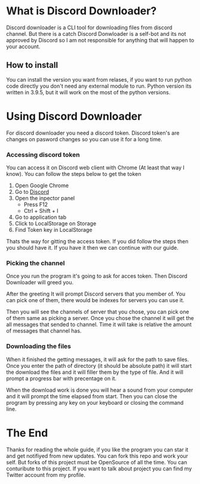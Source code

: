 # What is Discord Downloader?

Discord downloader is a CLI tool for downloading files from discord channel.
But there is a catch Discord Donwloader is a self-bot and its not approved by Discord so I am not responsible for anything that will happen to your account.

## How to install

You can install the version you want from relases, if you want to run python code directly you don't need any external module to run.
Python version its written in 3.9.5, but it will work on the most of the python versions.

# Using Discord Downloader

For discord downloader you need a discord token. Discord token's are changes on pasword changes so you can use it for a long time.

### Accessing discord token

You can access it on Discord web client with Chrome (At least that way I know).
You can follow the steps below to get the token

1. Open Google Chrome
2. Go to [Discord](https://discord.com/app)
3. Open the inpector panel
    - Press F12
    - Ctrl + Shift + I
4. Go to application tab
5. Click to LocalStorage on Storage
6. Find Token key in LocalStorage

Thats the way for gitting the access token.
If you did follow the steps then you should have it.
If you have it then we can continue with our guide.

### Picking the channel

Once you run the program it's going to ask for acces token.
Then Discord Downloader will greed you.

After the greeting It will prompt Discord servers that you member of.
You can pick one of them, there would be indexes for servers you can use it.

Then you will see the channels of server that you chose, you can pick one of them same as picking a server.
Once you chose the channel it will get the all messages that sended to channel.
Time it will take is relative the amount of messages that channel has.

### Downloading the files

When it finished the getting messages, it will ask for the path to save files.
Once you enter the path of directory (it should be absolute path) it will start the download the files and it will filler them by the type of file.
And it will prompt a progress bar with precentage on it.

When the download work is done you will hear a sound from your computer and it will prompt the time elapsed from start.
Then you can close the program by pressing any key on your keyboard or closing the command line.

# The End

Thanks for reading the whole guide, 
if you like the program you can star it and get notifiyed from new updates.
You can fork this repo and work your self. 
But forks of this project must be OpenSource of all the time.
You can conturibute to this project. 
If you want to talk about project you can find my Twitter account from my profile.
